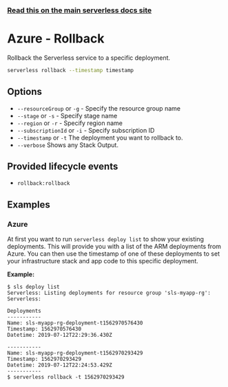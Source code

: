 <!--
title: Serverless Rollback CLI Command
menuText: rollback
menuOrder: 6
description: Rollback the Serverless service to a specific deployment
layout: Doc
-->

<!-- DOCS-SITE-LINK:START automatically generated  -->

### [Read this on the main serverless docs site](https://www.serverless.com/framework/docs/providers/azure/cli-reference/rollback)

<!-- DOCS-SITE-LINK:END -->

# Azure - Rollback

Rollback the Serverless service to a specific deployment.

```bash
serverless rollback --timestamp timestamp
```

## Options

- `--resourceGroup` or `-g` - Specify the resource group name
- `--stage` or `-s` - Specify stage name
- `--region` or `-r` - Specify region name
- `--subscriptionId` or `-i` - Specify subscription ID
- `--timestamp` or `-t` The deployment you want to rollback to.
- `--verbose` Shows any Stack Output.

## Provided lifecycle events

- `rollback:rollback`

## Examples

### Azure

At first you want to run `serverless deploy list` to show your existing deployments. This will provide you with a list of the ARM deployments from Azure. You can then use the timestamp of one of these deployments to set your infrastructure stack and app code to this specific deployment.

**Example:**

```
$ sls deploy list
Serverless: Listing deployments for resource group 'sls-myapp-rg':
Serverless:

Deployments
-----------
Name: sls-myapp-rg-deployment-t1562970576430
Timestamp: 1562970576430
Datetime: 2019-07-12T22:29:36.430Z

-----------
Name: sls-myapp-rg-deployment-t1562970293429
Timestamp: 1562970293429
Datetime: 2019-07-12T22:24:53.429Z
-----------
$ serverless rollback -t 1562970293429
```
